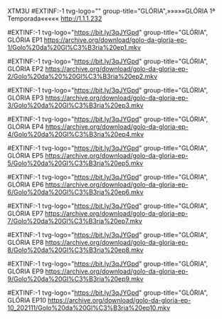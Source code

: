 XTM3U
#EXTINF:-1 tvg-logo="" group-title="GLÓRIA",»»»»»GLÓRIA 1ª Temporada«««««
http://1.1.1.232

#EXTINF:-1 tvg-logo="https://bit.ly/3qJYGpd" group-title="GLÓRIA", GLÓRIA EP1
https://archive.org/download/golo-da-gloria-ep-1/Golo%20da%20Gl%C3%B3ria%20ep1.mkv

#EXTINF:-1 tvg-logo="https://bit.ly/3qJYGpd" group-title="GLÓRIA", GLÓRIA EP2
https://archive.org/download/golo-da-gloria-ep-2/Golo%20da%20%20Gl%C3%B3ria%20ep2.mkv

#EXTINF:-1 tvg-logo="https://bit.ly/3qJYGpd" group-title="GLÓRIA", GLÓRIA EP3
https://archive.org/download/golo-da-gloria-ep-3/Golo%20da%20Gl%C3%B3ria%20ep3.mkv

#EXTINF:-1 tvg-logo="https://bit.ly/3qJYGpd" group-title="GLÓRIA", GLÓRIA EP4
https://archive.org/download/golo-da-gloria-ep-4/Golo%20da%20Gl%C3%B3ria%20ep4.mkv

#EXTINF:-1 tvg-logo="https://bit.ly/3qJYGpd" group-title="GLÓRIA", GLÓRIA EP5
https://archive.org/download/golo-da-gloria-ep-5/Golo%20da%20Gl%C3%B3ria%20ep5.mkv

#EXTINF:-1 tvg-logo="https://bit.ly/3qJYGpd" group-title="GLÓRIA", GLÓRIA EP6
https://archive.org/download/golo-da-gloria-ep-6/Golo%20da%20Gl%C3%B3ria%20ep6.mkv

#EXTINF:-1 tvg-logo="https://bit.ly/3qJYGpd" group-title="GLÓRIA", GLÓRIA EP7
https://archive.org/download/golo-da-gloria-ep-7/Golo%20da%20Gl%C3%B3ria%20ep7.mkv

#EXTINF:-1 tvg-logo="https://bit.ly/3qJYGpd" group-title="GLÓRIA", GLÓRIA EP8
https://archive.org/download/golo-da-gloria-ep-8/Golo%20da%20Gl%C3%B3ria%20ep8.mkv

#EXTINF:-1 tvg-logo="https://bit.ly/3qJYGpd" group-title="GLÓRIA", GLÓRIA EP9
https://archive.org/download/golo-da-gloria-ep-9/Golo%20da%20Gl%C3%B3ria%20ep9.mkv

#EXTINF:-1 tvg-logo="https://bit.ly/3qJYGpd" group-title="GLÓRIA", GLÓRIA EP10
https://archive.org/download/golo-da-gloria-ep-10_202111/Golo%20da%20Gl%C3%B3ria%20ep10.mkv
